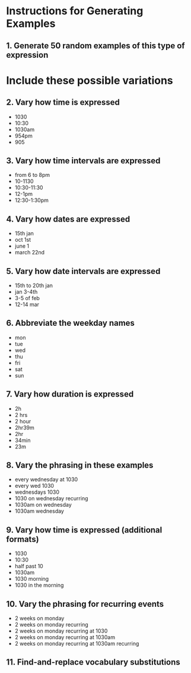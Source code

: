# Instructions for Generating Examples

## 1. Generate 50 random examples of this type of expression


# Include these possible variations
## 2. Vary how time is expressed
- 1030
- 10:30
- 1030am
- 954pm
- 905

## 3. Vary how time intervals are expressed
- from 6 to 8pm
- 10-1130
- 10:30-11:30
- 12-1pm
- 12:30-1:30pm

## 4. Vary how dates are expressed
- 15th jan
- oct 1st
- june 1
- march 22nd

## 5. Vary how date intervals are expressed
- 15th to 20th jan
- jan 3-4th
- 3-5 of feb
- 12-14 mar

## 6. Abbreviate the weekday names
- mon
- tue
- wed
- thu
- fri
- sat
- sun

## 7. Vary how duration is expressed
- 2h
- 2 hrs
- 2 hour
- 2hr39m
- 2hr
- 34min
- 23m

## 8. Vary the phrasing in these examples
- every wednesday at 1030
- every wed 1030
- wednesdays 1030
- 1030 on wednesday recurring
- 1030am on wednesday
- 1030am wednesday

## 9. Vary how time is expressed (additional formats)
- 1030
- 10:30
- half past 10
- 1030am
- 1030 morning
- 1030 in the morning

## 10. Vary the phrasing for recurring events
- 2 weeks on monday
- 2 weeks on monday recurring
- 2 weeks on monday recurring at 1030
- 2 weeks on monday recurring at 1030am
- 2 weeks on monday recurring at 1030am recurring

## 11. Find-and-replace vocabulary substitutions